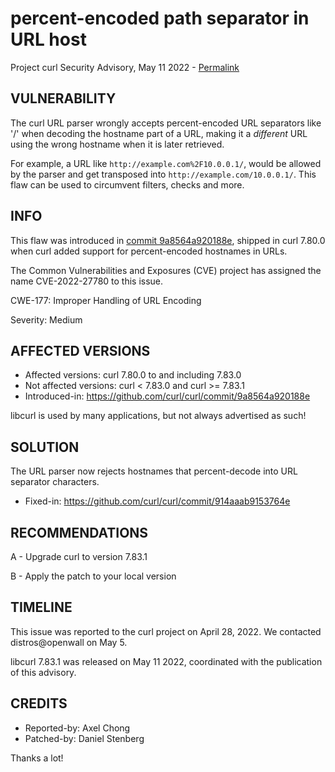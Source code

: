 percent-encoded path separator in URL host
==========================================

Project curl Security Advisory, May 11 2022 -
[Permalink](https://curl.se/docs/CVE-2022-27780.html)

VULNERABILITY
-------------

The curl URL parser wrongly accepts percent-encoded URL separators like '/'
when decoding the hostname part of a URL, making it a *different* URL using
the wrong hostname when it is later retrieved.

For example, a URL like `http://example.com%2F10.0.0.1/`, would be allowed by
the parser and get transposed into `http://example.com/10.0.0.1/`. This flaw
can be used to circumvent filters, checks and more.

INFO
----

This flaw was introduced in [commit
9a8564a920188e](https://github.com/curl/curl/commit/9a8564a920188e), shipped
in curl 7.80.0 when curl added support for percent-encoded hostnames in URLs.

The Common Vulnerabilities and Exposures (CVE) project has assigned the name
CVE-2022-27780 to this issue.

CWE-177: Improper Handling of URL Encoding

Severity: Medium

AFFECTED VERSIONS
-----------------

- Affected versions: curl 7.80.0 to and including 7.83.0
- Not affected versions: curl < 7.83.0 and curl >= 7.83.1
- Introduced-in: https://github.com/curl/curl/commit/9a8564a920188e

libcurl is used by many applications, but not always advertised as such!

SOLUTION
------------

The URL parser now rejects hostnames that percent-decode into URL separator
characters.

- Fixed-in: https://github.com/curl/curl/commit/914aaab9153764e

RECOMMENDATIONS
--------------

 A - Upgrade curl to version 7.83.1

 B - Apply the patch to your local version

TIMELINE
--------

This issue was reported to the curl project on April 28, 2022. We contacted
distros@openwall on May 5.

libcurl 7.83.1 was released on May 11 2022, coordinated with the publication
of this advisory.

CREDITS
-------

- Reported-by: Axel Chong
- Patched-by: Daniel Stenberg

Thanks a lot!
